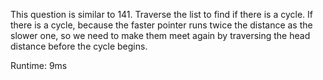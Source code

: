 This question is similar to 141. Traverse the list to find if there is a cycle. If there is a cycle, because the faster pointer runs twice the distance as the slower one, so we need to make them meet again by traversing the head distance before the cycle begins.

Runtime: 9ms
